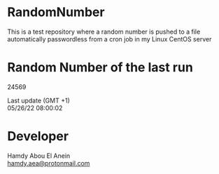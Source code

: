 # RandomNumber    
This is a test repository where a random number is pushed to a file automatically passwordless from a cron job in my Linux CentOS server    
# Random Number of the last run   
24569
      
Last update (GMT +1)    
05/26/22 08:00:02
# Developer    
Hamdy Abou El Anein   
hamdy.aea@protonmail.com
